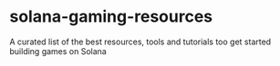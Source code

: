 # solana-gaming-resources
A curated list of the best resources, tools and tutorials too get started building games on Solana
